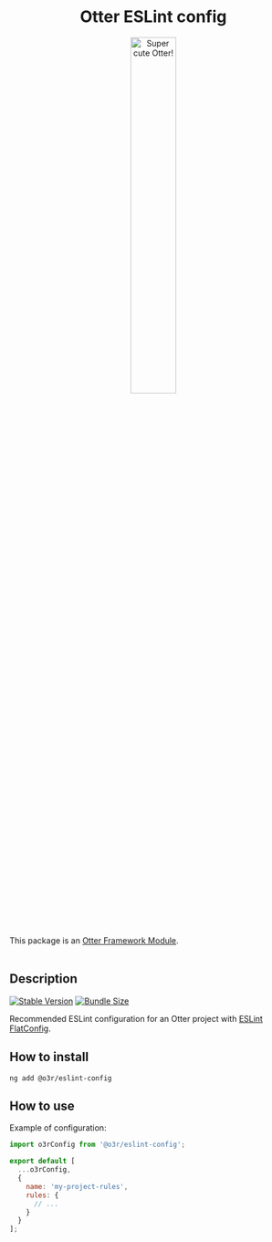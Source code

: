 <h1 align="center">Otter ESLint config</h1>
<p align="center">
  <img src="https://raw.githubusercontent.com/AmadeusITGroup/otter/main/assets/logo/otter.png" alt="Super cute Otter!" width="40%"/>
</p>

This package is an [Otter Framework Module](https://github.com/AmadeusITGroup/otter/tree/main/docs/core/MODULE.md).
<br />
<br />

## Description

[![Stable Version](https://img.shields.io/npm/v/@o3r/eslint-config?style=for-the-badge)](https://www.npmjs.com/package/@o3r/eslint-config)
[![Bundle Size](https://img.shields.io/bundlephobia/min/@o3r/eslint-config?color=green&style=for-the-badge)](https://www.npmjs.com/package/@o3r/eslint-config)

Recommended ESLint configuration for an Otter project with [ESLint FlatConfig](https://eslint.org/blog/2022/08/new-config-system-part-2/).

## How to install

```shell
ng add @o3r/eslint-config
```

## How to use

Example of configuration:
```javascript
import o3rConfig from '@o3r/eslint-config';

export default [
  ...o3rConfig,
  {
    name: 'my-project-rules',
    rules: {
      // ...
    }
  }
];
```
